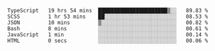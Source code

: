 <!--START_SECTION:waka-->

```text
TypeScript   19 hrs 54 mins  ██████████████████████▒░░   89.83 %
SCSS         1 hr 53 mins    ██░░░░░░░░░░░░░░░░░░░░░░░   08.53 %
JSON         10 mins         ▒░░░░░░░░░░░░░░░░░░░░░░░░   00.82 %
Bash         8 mins          ░░░░░░░░░░░░░░░░░░░░░░░░░   00.61 %
JavaScript   1 min           ░░░░░░░░░░░░░░░░░░░░░░░░░   00.14 %
HTML         0 secs          ░░░░░░░░░░░░░░░░░░░░░░░░░   00.06 %
```

<!--END_SECTION:waka-->


<!--
**Leorio21/Leorio21** is a ✨ _special_ ✨ repository because its `README.md` (this file) appears on your GitHub profile.

Here are some ideas to get you started:

- 🔭 I’m currently working on ...
- 🌱 I’m currently learning ...
- 👯 I’m looking to collaborate on ...
- 🤔 I’m looking for help with ...
- 💬 Ask me about ...
- 📫 How to reach me: ...
- 😄 Pronouns: ...
- ⚡ Fun fact: ...
-->
